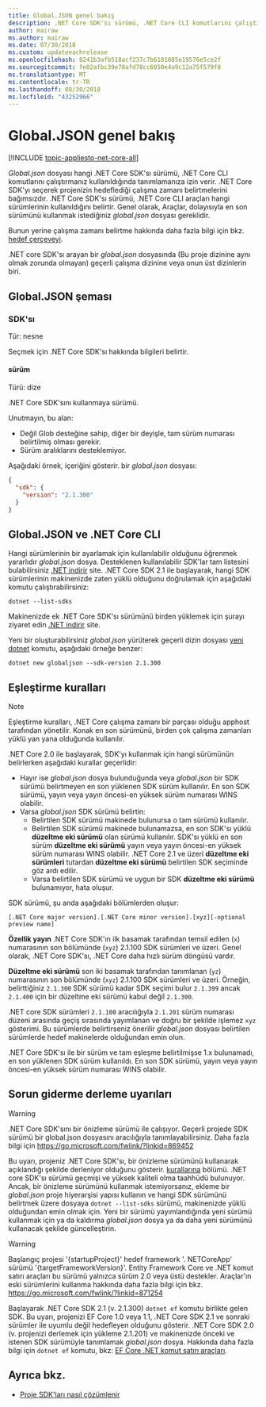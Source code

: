```yaml
---
title: Global.JSON genel bakış
description: .NET Core SDK'sı sürümü, .NET Core CLI komutlarını çalıştırırken ayarlanacak global.json dosyasını kullanmayı öğrenin.
author: mairaw
ms.author: mairaw
ms.date: 07/30/2018
ms.custom: updateeachrelease
ms.openlocfilehash: 8241b3afb518acf237c7b6181085e19576e5ce2f
ms.sourcegitcommit: fe02afbc39e78afd78cc6050e4a9c12a75f579f8
ms.translationtype: MT
ms.contentlocale: tr-TR
ms.lasthandoff: 08/30/2018
ms.locfileid: "43252966"
---
```

# <a name="globaljson-overview"></a>Global.JSON genel bakış

[!INCLUDE [topic-appliesto-net-core-all](../../../includes/topic-appliesto-net-core-all.md)]

*Global.json* dosyası hangi .NET Core SDK'sı sürümü, .NET Core CLI komutlarını çalıştırmanız kullanıldığında tanımlamanıza izin verir. .NET Core SDK'yı seçerek projenizin hedeflediği çalışma zamanı belirtmelerini bağımsızdır. .NET Core SDK'sı sürümü, .NET Core CLI araçları hangi sürümlerinin kullanıldığını belirtir. Genel olarak, Araçlar, dolayısıyla en son sürümünü kullanmak istediğiniz *global.json* dosyası gereklidir.

Bunun yerine çalışma zamanı belirtme hakkında daha fazla bilgi için bkz. [hedef çerçeveyi](../../standard/frameworks.md).

.NET core SDK'sı arayan bir *global.json* dosyasında (Bu proje dizinine aynı olmak zorunda olmayan) geçerli çalışma dizinine veya onun üst dizinlerin biri.

## <a name="globaljson-schema"></a>Global.JSON şeması

### <a name="sdk"></a>SDK'sı

Tür: nesne

Seçmek için .NET Core SDK'sı hakkında bilgileri belirtir.

#### <a name="version"></a>sürüm

Türü: dize

.NET Core SDK'sını kullanmaya sürümü.

Unutmayın, bu alan:

- Değil Glob desteğine sahip, diğer bir deyişle, tam sürüm numarası belirtilmiş olması gerekir.
- Sürüm aralıklarını desteklemiyor.

Aşağıdaki örnek, içeriğini gösterir. bir *global.json* dosyası:

```json
{
  "sdk": {
    "version": "2.1.300"
  }
}
```

## <a name="globaljson-and-the-net-core-cli"></a>Global.JSON ve .NET Core CLI

Hangi sürümlerinin bir ayarlamak için kullanılabilir olduğunu öğrenmek yararlıdır *global.json* dosya. Desteklenen kullanılabilir SDK'lar tam listesini bulabilirsiniz [.NET indirir](https://www.microsoft.com/net/download/all) site. .NET Core SDK 2.1 ile başlayarak, hangi SDK sürümlerinin makinenizde zaten yüklü olduğunu doğrulamak için aşağıdaki komutu çalıştırabilirsiniz:

```console
dotnet --list-sdks
```

Makinenizde ek .NET Core SDK'sı sürümünü birden yüklemek için şurayı ziyaret edin [.NET indirir](https://www.microsoft.com/net/download/all) site.

Yeni bir oluşturabilirsiniz *global.json* yürüterek geçerli dizin dosyası [yeni dotnet](dotnet-new.md) komutu, aşağıdaki örneğe benzer:

```console
dotnet new globaljson --sdk-version 2.1.300
```

## <a name="matching-rules"></a>Eşleştirme kuralları

> [!NOTE]
> Eşleştirme kuralları, .NET Core çalışma zamanı bir parçası olduğu apphost tarafından yönetilir.
> Konak en son sürümünü, birden çok çalışma zamanları yüklü yan yana olduğunda kullanılır.

.NET Core 2.0 ile başlayarak, SDK'yı kullanmak için hangi sürümünün belirlerken aşağıdaki kurallar geçerlidir:

- Hayır ise *global.json* dosya bulunduğunda veya *global.json* bir SDK sürümü belirtmeyen en son yüklenen SDK sürüm kullanılır. En son SDK sürümü, yayın veya yayın öncesi-en yüksek sürüm numarası WINS olabilir.
- Varsa *global.json* SDK sürümü belirtin:
  - Belirtilen SDK sürümü makinede bulunursa o tam sürümü kullanılır.
  - Belirtilen SDK sürümü makinede bulunamazsa, en son SDK'sı yüklü **düzeltme eki sürümü** olan sürümü kullanılır. SDK'sı yüklü en son sürüm **düzeltme eki sürümü** yayın veya yayın öncesi-en yüksek sürüm numarası WINS olabilir. .NET Core 2.1 ve üzeri **düzeltme eki sürümleri** tutardan **düzeltme eki sürümü** belirtilen SDK seçiminde göz ardı edilir.
  - Varsa belirtilen SDK sürümü ve uygun bir SDK **düzeltme eki sürümü** bulunamıyor, hata oluşur.

SDK sürümü, şu anda aşağıdaki bölümlerden oluşur:

`[.NET Core major version].[.NET Core minor version].[xyz][-optional preview name]`

**Özellik yayın** .NET Core SDK'ın ilk basamak tarafından temsil edilen (`x`) numarasının son bölümünde (`xyz`) 2.1.100 SDK sürümleri ve üzeri. Genel olarak, .NET Core SDK'sı, .NET Core daha hızlı sürüm döngüsü vardır.

**Düzeltme eki sürümü** son iki basamak tarafından tanımlanan (`yz`) numarasının son bölümünde (`xyz`) 2.1.100 SDK sürümleri ve üzeri. Örneğin, belirttiğiniz `2.1.300` SDK sürümü kadar SDK seçimi bulur `2.1.399` ancak `2.1.400` için bir düzeltme eki sürümü kabul değil `2.1.300`.

.NET core SDK sürümleri `2.1.100` aracılığıyla `2.1.201` sürüm numarası düzeni arasında geçiş sırasında yayımlanan ve doğru bir şekilde işlemez `xyz` gösterimi. Bu sürümlerde belirtirseniz önerilir *global.json* dosyası belirtilen sürümlerde hedef makinelerde olduğundan emin olun.

.NET Core SDK'sı ile bir sürüm ve tam eşleşme belirtilmişse 1.x bulunamadı, en son yüklenen SDK sürüm kullanıldı. En son SDK sürümü, yayın veya yayın öncesi-en yüksek sürüm numarası WINS olabilir.

## <a name="troubleshooting-build-warnings"></a>Sorun giderme derleme uyarıları

> [!WARNING]
> .NET Core SDK'sını bir önizleme sürümü ile çalışıyor. Geçerli projede SDK sürümü bir global.json dosyasını aracılığıyla tanımlayabilirsiniz. Daha fazla bilgi için https://go.microsoft.com/fwlink/?linkid=869452

Bu uyarı, projeniz .NET Core SDK'sı, bir önizleme sürümünü kullanarak açıklandığı şekilde derleniyor olduğunu gösterir. [kurallarına](#matching-rules) bölümü. .NET core SDK'sı sürümü geçmişi ve yüksek kaliteli olma taahhüdü bulunuyor. Ancak, bir önizleme sürümünü kullanmak istemiyorsanız, ekleme bir *global.json* proje hiyerarşisi yapısı kullanın ve hangi SDK sürümünü belirtmek üzere dosyaya `dotnet --list-sdks` sürümü, makinenizde yüklü olduğundan emin olmak için. Yeni bir sürümü yayımlandığında yeni sürümü kullanmak için ya da kaldırma *global.json* dosya ya da daha yeni sürümünü kullanacak şekilde güncelleştirin.

> [!WARNING]
> Başlangıç projesi '{startupProject}' hedef framework '. NETCoreApp' sürümü '{targetFrameworkVersion}'. Entity Framework Core ve .NET komut satırı araçları bu sürümü yalnızca sürüm 2.0 veya üstü destekler. Araçlar'ın eski sürümlerini kullanma hakkında daha fazla bilgi için bkz. https://go.microsoft.com/fwlink/?linkid=871254

Başlayarak .NET Core SDK 2.1 (v. 2.1.300) `dotnet ef` komutu birlikte gelen SDK. Bu uyarı, projenizi EF Core 1.0 veya 1.1, .NET Core SDK 2.1 ve sonraki sürümler ile uyumlu değil hedefleyen olduğunu gösterir. .NET Core SDK 2.0 (v. projenizi derlemek için yükleme 2.1.201) ve makinenizde önceki ve istenen SDK sürümüyle tanımlamak *global.json* dosya. Hakkında daha fazla bilgi için `dotnet ef` komutu, bkz: [EF Core .NET komut satırı araçları](/ef/core/miscellaneous/cli/dotnet).

## <a name="see-also"></a>Ayrıca bkz.

* [Proje SDK'ları nasıl çözümlenir](/visualstudio/msbuild/how-to-use-project-sdk#how-project-sdks-are-resolved)
